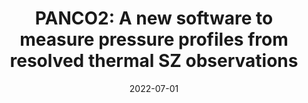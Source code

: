 ---
title: "PANCO2: A new software to measure pressure profiles from resolved thermal SZ observations"
collection: "fa_procs"
permalink: https://ui.adsabs.harvard.edu/abs/2022EPJWC.25700024K/abstract
date: 2022-07-01
venue: "mm Universe @ NIKA2 - Observing the mm Universe with the NIKA2 Camera"
citation: "Kéruzoré, F., Artis, E., Macías-Pérez, J.-F., et al. (2022), mm Universe @ NIKA2 - Observing the mm Universe with the NIKA2 Camera, 257, 00024."
---